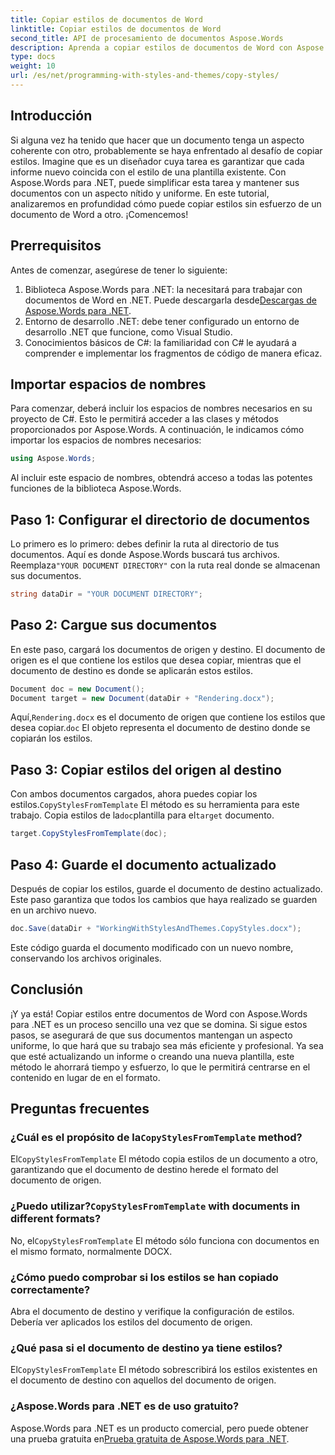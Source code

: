 ```yaml
---
title: Copiar estilos de documentos de Word
linktitle: Copiar estilos de documentos de Word
second_title: API de procesamiento de documentos Aspose.Words
description: Aprenda a copiar estilos de documentos de Word con Aspose.Words para .NET. Siga nuestra guía paso a paso para garantizar un formato de documento uniforme sin esfuerzo.
type: docs
weight: 10
url: /es/net/programming-with-styles-and-themes/copy-styles/
---
```

## Introducción

Si alguna vez ha tenido que hacer que un documento tenga un aspecto coherente con otro, probablemente se haya enfrentado al desafío de copiar estilos. Imagine que es un diseñador cuya tarea es garantizar que cada informe nuevo coincida con el estilo de una plantilla existente. Con Aspose.Words para .NET, puede simplificar esta tarea y mantener sus documentos con un aspecto nítido y uniforme. En este tutorial, analizaremos en profundidad cómo puede copiar estilos sin esfuerzo de un documento de Word a otro. ¡Comencemos!

## Prerrequisitos

Antes de comenzar, asegúrese de tener lo siguiente:

1.  Biblioteca Aspose.Words para .NET: la necesitará para trabajar con documentos de Word en .NET. Puede descargarla desde[Descargas de Aspose.Words para .NET](https://releases.aspose.com/words/net/).
2. Entorno de desarrollo .NET: debe tener configurado un entorno de desarrollo .NET que funcione, como Visual Studio.
3. Conocimientos básicos de C#: la familiaridad con C# le ayudará a comprender e implementar los fragmentos de código de manera eficaz.

## Importar espacios de nombres

Para comenzar, deberá incluir los espacios de nombres necesarios en su proyecto de C#. Esto le permitirá acceder a las clases y métodos proporcionados por Aspose.Words. A continuación, le indicamos cómo importar los espacios de nombres necesarios:

```csharp
using Aspose.Words;
```

Al incluir este espacio de nombres, obtendrá acceso a todas las potentes funciones de la biblioteca Aspose.Words.

## Paso 1: Configurar el directorio de documentos

 Lo primero es lo primero: debes definir la ruta al directorio de tus documentos. Aquí es donde Aspose.Words buscará tus archivos. Reemplaza`"YOUR DOCUMENT DIRECTORY"` con la ruta real donde se almacenan sus documentos.

```csharp
string dataDir = "YOUR DOCUMENT DIRECTORY";
```

## Paso 2: Cargue sus documentos

En este paso, cargará los documentos de origen y destino. El documento de origen es el que contiene los estilos que desea copiar, mientras que el documento de destino es donde se aplicarán estos estilos. 

```csharp
Document doc = new Document();
Document target = new Document(dataDir + "Rendering.docx");
```

 Aquí,`Rendering.docx` es el documento de origen que contiene los estilos que desea copiar.`doc` El objeto representa el documento de destino donde se copiarán los estilos.

## Paso 3: Copiar estilos del origen al destino

 Con ambos documentos cargados, ahora puedes copiar los estilos.`CopyStylesFromTemplate` El método es su herramienta para este trabajo. Copia estilos de la`doc`plantilla para el`target` documento.

```csharp
target.CopyStylesFromTemplate(doc);
```

## Paso 4: Guarde el documento actualizado

Después de copiar los estilos, guarde el documento de destino actualizado. Este paso garantiza que todos los cambios que haya realizado se guarden en un archivo nuevo.

```csharp
doc.Save(dataDir + "WorkingWithStylesAndThemes.CopyStyles.docx");
```

Este código guarda el documento modificado con un nuevo nombre, conservando los archivos originales.

## Conclusión

¡Y ya está! Copiar estilos entre documentos de Word con Aspose.Words para .NET es un proceso sencillo una vez que se domina. Si sigue estos pasos, se asegurará de que sus documentos mantengan un aspecto uniforme, lo que hará que su trabajo sea más eficiente y profesional. Ya sea que esté actualizando un informe o creando una nueva plantilla, este método le ahorrará tiempo y esfuerzo, lo que le permitirá centrarse en el contenido en lugar de en el formato.

## Preguntas frecuentes

###  ¿Cuál es el propósito de la`CopyStylesFromTemplate` method?  
El`CopyStylesFromTemplate` El método copia estilos de un documento a otro, garantizando que el documento de destino herede el formato del documento de origen.

###  ¿Puedo utilizar?`CopyStylesFromTemplate` with documents in different formats?  
 No, el`CopyStylesFromTemplate` El método sólo funciona con documentos en el mismo formato, normalmente DOCX.

### ¿Cómo puedo comprobar si los estilos se han copiado correctamente?  
Abra el documento de destino y verifique la configuración de estilos. Debería ver aplicados los estilos del documento de origen.

### ¿Qué pasa si el documento de destino ya tiene estilos?  
El`CopyStylesFromTemplate` El método sobrescribirá los estilos existentes en el documento de destino con aquellos del documento de origen.

### ¿Aspose.Words para .NET es de uso gratuito?  
 Aspose.Words para .NET es un producto comercial, pero puede obtener una prueba gratuita en[Prueba gratuita de Aspose.Words para .NET](https://releases.aspose.com/).